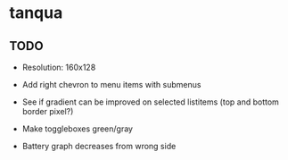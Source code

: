 # tanqua

## TODO

- Resolution: 160x128

- Add right chevron to menu items with submenus

- See if gradient can be improved on selected listitems (top and bottom border pixel?)

- Make toggleboxes green/gray

- Battery graph decreases from wrong side
